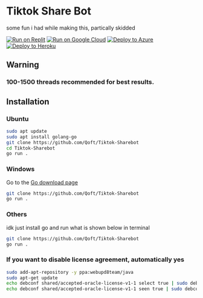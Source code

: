 # Tiktok Share Bot
some fun i had while making this, partically skidded 


[![Run on Replit](https://raw.githubusercontent.com/BinBashBanana/deploy-buttons/master/buttons/remade/replit.svg)](https://replit.com/github/Qoft/Tiktok-Sharebot)
[![Run on Google Cloud](https://raw.githubusercontent.com/BinBashBanana/deploy-buttons/master/buttons/remade/googlecloud.svg)](https://deploy.cloud.run/?git_repo=https://github.com/Qoft/Tiktok-Sharebot)
[![Deploy to Azure](https://raw.githubusercontent.com/BinBashBanana/deploy-buttons/master/buttons/remade/azure.svg)](https://deploy.azure.com/?repository=https://github.com/Qoft/Tiktok-Sharebot)
[![Deploy to Heroku](https://raw.githubusercontent.com/BinBashBanana/deploy-buttons/master/buttons/remade/heroku.svg)](https://heroku.com/deploy/?template=https://github.com/Qoft/Tiktok-Sharebot)


## Warning
### 100-1500 threads recommended for best results.

## Installation


### Ubuntu
```bash
sudo apt update
sudo apt install golang-go
git clone https://github.com/Qoft/Tiktok-Sharebot
cd Tiktok-Sharebot
go run .
```


### Windows
Go to the [Go download page](https://go.dev/dl/)
```bash
git clone https://github.com/Qoft/Tiktok-Sharebot
go run .
```

### Others
idk just install go and run what is shown below in terminal
```bash
git clone https://github.com/Qoft/Tiktok-Sharebot
go run .
```


### If you want to disable license agreement, automatically yes

```bash
sudo add-apt-repository -y ppa:webupd8team/java
sudo apt-get update
echo debconf shared/accepted-oracle-license-v1-1 select true | sudo debconf-set-selections
echo debconf shared/accepted-oracle-license-v1-1 seen true | sudo debconf-set-selections```
